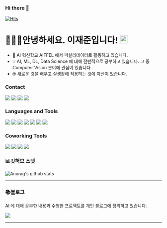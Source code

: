 ### Hi there 👋

<!--
**ai-rtistic/ai-rtistic** is a ✨ _special_ ✨ repository because its `README.md` (this file) appears on your GitHub profile.

Here are some ideas to get you started:

- 🔭 I’m currently working on ...
- 🌱 I’m currently learning ...
- 👯 I’m looking to collaborate on ...
- 🤔 I’m looking for help with ...
- 💬 Ask me about ...
- 📫 How to reach me: ...
- 😄 Pronouns: ...
- ⚡ Fun fact: ...
-->


[![Hits](https://hits.seeyoufarm.com/api/count/incr/badge.svg?url=https%3A%2F%2Fgithub.com%2Fai-rtistic&count_bg=%2379C83D&title_bg=%23555555&icon=adobeillustrator.svg&icon_color=%23FF4A4A&title=AI.rtistic+Github&edge_flat=false)](https://hits.seeyoufarm.com)

# 🧑🏻‍💻안녕하세요. 이재준입니다! <a href="https://github.com/ai-rtitstic"><img src="https://media.giphy.com/media/hvRJCLFzcasrR4ia7z/giphy.gif" width="25px"></a>


- 📱 AI 혁신학교 AIFFEL 에서 퍼실리테이터로 활동하고 있습니다.
- 💡 AI, ML, DL, Data Science 에 대해 전반적으로 공부하고 있습니다. 그 중 Computer Vision 분야에 관심이 있습니다.
- 🤓 새로운 것을 배우고 실생활에 적용하는 것에 자신이 있습니다.


### Contact

<a href="https://ai-rtistic-blog.netlify.app/"><img src="https://img.shields.io/badge/Blog-CC0000?style=flat-square&logo=Jekyll&logoColor=white&link=https://ai-rtistic.ml/"/></a>
<a href="https://www.linkedin.com/in/jaejun-lee-2a192120b/"><img src="https://img.shields.io/badge/LinkedIn-0077B5?style=flat-square&logo=LinkedIn&logoColor=white&link=https://www.linkedin.com/in/jaejun-lee-2a192120b/"/></a>
<a href="https://www.instagram.com/joon_dot_com/"><img src="https://img.shields.io/badge/Instagram-E4405F?style=flat-square&logo=Instagram&logoColor=white&link=https://www.instagram.com/joon_dot_com/"/></a>
<a href="mailto:jaejunlee9@gmail.com"><img src="https://img.shields.io/badge/Gmail-D14836?style=flat-square&logo=Gmail&logoColor=white&link=mailto:jaejunlee9@gmail.com"/></a>

### Languages and Tools

<img src="https://img.shields.io/badge/-Python-3776AB?style=flat&logo=Python&logoColor=white"/> <img src="https://img.shields.io/badge/-HTML5-E34F26?style=flat&logo=HTML5&logoColor=white"/> <img src="https://img.shields.io/badge/-CSS3-1572B6?style=flat&logo=CSS3&logoColor=white"/> <img src="https://img.shields.io/badge/-PyTorch-EE4C2C?style=flat&logo=PyTorch&logoColor=white"/> <img src="https://img.shields.io/badge/-TensorFlow-FF6F00?style=flat&logo=TensorFlow&logoColor=white"/> <img src="https://img.shields.io/badge/-Keras-D00000?style=flat&logo=Keras&logoColor=white"/> <img src="https://img.shields.io/badge/-OpenCV-5C3EE8?style=flat&logo=OpenCV&logoColor=white"/>



### Coworking Tools
<img src="https://img.shields.io/badge/Git-F05032?style=flat-square&logo=Git&logoColor=white"/> <img src="https://img.shields.io/badge/GitHub-181717?style=flat-square&logo=GitHub&logoColor=white"/> <img src="https://img.shields.io/badge/Slack-4A154B?style=flat-square&logo=Slack&logoColor=white"/>  <img src="https://img.shields.io/badge/Google Cloud Platform-4285F4?style=flat-square&logo=Google Cloud&logoColor=white"/>
<br />


### 📊깃허브 스탯

![Anurag's github stats](https://github-readme-stats.vercel.app/api/?username=ai-rtistic&show_icons=true&title_color=fff&icon_color=79ff97&text_color=9f9f9f&bg_color=151515&hide=prs,issues)


---

### 📚블로그

AI 에 대해 공부한 내용과 수행한 프로젝트를 개인 블로그에 정리하고 있습니다.


<a href="https://ai-rtistic.ml/"><img src="https://user-images.githubusercontent.com/84179578/147398167-cd7ab300-680d-4c44-b3b0-8975ba71e9a8.png"/>
 
---
